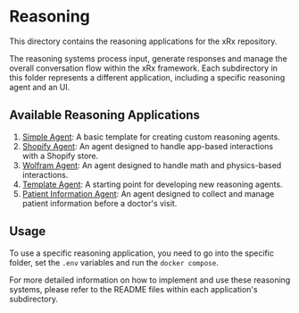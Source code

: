 # Reasoning

This directory contains the reasoning applications for the xRx repository.

The reasoning systems process input, generate responses and manage the overall conversation flow within the xRx framework. Each subdirectory in this folder represents a different application, including a specific reasoning agent and an UI.

## Available Reasoning Applications

1. [Simple Agent](./simple-agent): A basic template for creating custom reasoning agents.
2. [Shopify Agent](./shopify-agent): An agent designed to handle app-based interactions with a Shopify store.
3. [Wolfram Agent](./wolfram-assistant-agent): An agent designed to handle math and physics-based interactions.
4. [Template Agent](./template-agent): A starting point for developing new reasoning agents.
5. [Patient Information Agent](./patient-information-agent): An agent designed to collect and manage patient information before a doctor's visit.

## Usage

To use a specific reasoning application, you need to go into the specific folder, set the `.env` variables and run the `docker compose`.

For more detailed information on how to implement and use these reasoning systems, please refer to the README files within each application's subdirectory.